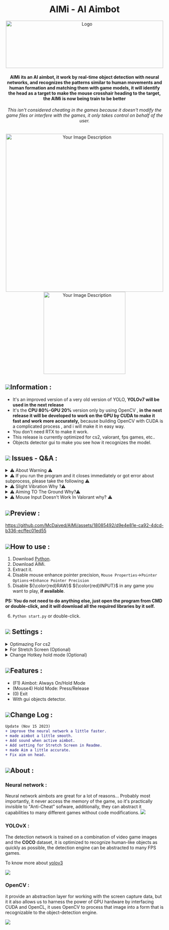 <h1 align="center">AIMi - AI Aimbot</h1>
<p align="center">
    <a href="https://github.com/McDaived/AIMi">
        <img src="https://github.com/McDaived/AIMi/assets/18085492/56684d14-9573-403e-bb06-6c323d475ebc" alt="Logo" width="500" height="150">
    </a>
<h4 align="center">AIMi its an AI aimbot, it work by real-time object detection with neural networks, and recognizes the patterns similar to human movements and human formation and matching them with game models, it will identify the head as a target to make the mouse crosshair heading to the target, the AIMi is now being train to be better</h4>
<h6 align="center">This isn't considered cheating in the games because it doesn't modify the game files or interfere with the games, it only takes control on behalf of the user.</h6>
  <p align="center">
<img src="https://github.com/McDaived/AIMi/assets/18085492/9e53d002-80ec-472b-9156-5416a061790e" alt="Your Image Description" width="500">
<img src="https://github.com/McDaived/AIMi/assets/18085492/c430ab48-99e4-466b-833f-77879a5a01e9" alt="Your Image Description" width="260">


## ![](https://github.com/McDaived/NoRecoil-CS2/assets/18085492/fdee8c61-c0f7-41a2-80a0-15c1b5f5bb95)Information :
- It's an improved version of a very old version of YOLO, **YOLOv7 will be used in the next release**
- It's the **CPU 80%-GPU 20%** version only by using OpenCV , **in the next release it will be developed to work on the GPU by CUDA to make it fast and work more accurately,** because building OpenCV with CUDA is a complicated process , and i will make it in easy way.
- You don't need RTX to make it work.
- This release is currently optimized for cs2, valorant, fps games, etc..
- Objects detector gui to make you see how it recognizes the model.


## ![](https://github.com/McDaived/AIMi/assets/18085492/fbe9cdc5-b23f-4afb-bb7f-1aa8f807dd90) Issues - Q&A :

<details> 
        <summary>⚠ About Warning ⚠</summary> 
    
``PS: if you get this messege [WARN:0@x.xxx], it's a warning issued by the opencv library
 because it's unable to recognize the CPU because it interferes with CUDA because GPU and CUDA is disabled in this version,
 it's automatically will switch to CPU, It's okay, it's just a warning, ignore this message because it doesnt stop the program from working.``
        
          
</details>         

<details> 
        <summary>⚠ If you run the program and it closes immediately or got error about subprocess, please take the following ⚠</summary> 
    
***Download latest version of python then install it like this pictures..***

![](https://github.com/McDaived/AIMi/assets/18085492/d3217d15-7a18-4782-b8f3-d0cbe6acc41d)
![](https://github.com/McDaived/AIMi/assets/18085492/51b0660c-62f1-475b-8181-df1b9d7bbcdd)
![](https://github.com/McDaived/AIMi/assets/18085492/489a6c20-3729-4e9c-9ad2-e388e39c4284)

          
</details>
<details> 
        <summary>⚠ Slight Vibration Why ?⚠</summary> 
    
``when use AIMi you will see slight vibration in aimbot because its a beta version, everything will be improved in the next releases,
it will be better more accurate in the next releases because it works very well for some people and it works well for me,
 it varies according to the processors that can analyze the neural network , but still work fine .`` 

          
</details>

<details> 
        <summary>⚠ Aiming TO The Ground Why?⚠</summary> 
important: to make it work 


  1. disable raw input in any game you want play.

  2. disable enhance pointer : Mouse Properties->Pointer Options->Enhance Pointer Precision

          
</details>

<details> 
        <summary>⚠ Mouse Input Doesn't Work In Valorant why? ⚠</summary> 
if you use it on valorant it dosent work because you need a driver kernal to bypass it, someone was make it work in valorant by using this.

[Click Here](https://www.unknowncheats.me/forum/3912497-post139.html)

IDK, If this work or not but you need driver kernal to bypass it.

          
</details>

## ![](https://github.com/McDaived/Discord-Profile-Card/assets/18085492/7a4879fd-97a1-4807-98e5-8f62137dee6e)Preview :
https://github.com/McDaived/AIMi/assets/18085492/d9e4e81e-ca92-4dcd-b336-ecffec01ed55


## ![](https://github.com/McDaived/NoRecoil-CS2/assets/18085492/7eab67ab-4b44-40ee-b050-53e48a856fc5)How to use :
1. Download [Python](https://www.python.org/).
2. Download AIMi.
3. Extract it.
4. Disable mouse enhance pointer precision, ``Mouse Properties``->``Pointer Options``->``Enhance Pointer Precision``
5. Disable ${\color{red}RAW}$ ${\color{red}INPUT}$ in any game you want to play, **if available**.

**PS: You do not need to do anything else, just open the program from CMD or double-click, and it will download all the required libraries by it self.**

6. ``Python start.py`` or double-click.

## ![](https://github.com/McDaived/AIMi/assets/18085492/be0dff6f-4ef0-4706-a587-c15ad72ca9ff) Settings :

<details> 
        <summary>Optimazing For cs2</summary> 
    Best Setting for CS2 and make sure use this crosshair or make your own dot crosshair, to make natural network more faster by give some space to analyse model.

1. import this crosshair is game setting ``CSGO-YE93T-V6tTU-Cxa9r-jCf7s-2XJaA ``

2. for best result use this setting

![image](https://github.com/McDaived/AIMi/assets/18085492/5fc8c79b-0dd5-4989-9223-9e93760f84a1)

    


</details>

<details> 
        <summary>For Stretch Screen (Optional)</summary> 
    change line 70 in detect file from lib folder.
    
```py
origbox = (int(Wd/3.1 - ACTIVATION_RANGE/4),#gui box capture
               int(Hd/2.5 - ACTIVATION_RANGE/4),
               int(Wd/4 + ACTIVATION_RANGE/1),
               int(Hd/2 + ACTIVATION_RANGE/2))
```

</details>

<details> 
        <summary>Change Hotkey hold mode (Optional)</summary> 
    line 118 in detect file from lib folder.
    
```py
if button == button.x2: #Change this button.x2 for example : button.left for left click mouse


```

</details>


## ![](https://github.com/McDaived/Discord-Profile-Card/assets/18085492/952742cf-9744-4ccb-9de1-766560ebae12)Features :
- (F1) Aimbot: Always On/Hold Mode
- (Mouse4) Hold Mode: Press/Release
- (0) Exit
- With gui objects detector.

## ![](https://github.com/McDaived/AIMi/assets/18085492/cc9f4ef7-bce7-488a-82dc-e4baa198896a)Change Log :
```diff
Update (Nov 15 2023)
+ improve the neural network a little faster.
+ made aimbot a little smooth.
+ Add sound when active aimbot.
+ Add setting for Stretch Screen in Readme.
+ made Aim a little accurate.
+ Fix aim on head.
```


## ![](https://github.com/McDaived/AIMi/assets/18085492/575d27e7-105d-4861-ba99-79e3ac2432dc)About :

### Neural network :
Neural network aimbots are great for a lot of reasons... Probably most importantly, it never access the memory of the game, so it's practically invisible to "Anti-Cheat" sofware, additionally, they can abstract it capabilities to many different games without code modifications.
![](https://github.com/McDaived/AIMi/assets/18085492/a861b711-21e4-4d42-bd87-44d35be9b8b2)

### YOLOvX :
The detection network is trained on a combination of video game images and the **COCO** dataset, it is optimized to recognize human-like objects as quickly as possible, the detection engine can be abstracted to many FPS games.

To know more about [yolov3](https://github.com/ultralytics/yolov3)

![](https://github.com/McDaived/AIMi/assets/18085492/50e29940-26f7-4eb7-a136-818ef8b22348)

### OpenCV :
it provide an abstraction layer for working with the screen capture data, but it it also allows us to harness the power of GPU hardware by interfacing CUDA and OpenCL, it uses OpenCV to process that image into a form that is recognizable to the object-detection engine.

![](https://github.com/McDaived/AIMi/assets/18085492/57f36a86-c149-44ac-a140-6fc05a0bad99)



